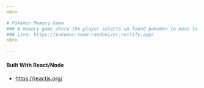 ```yaml
---
<br>

# Pokemon Memory Game
### A memory game where the player selects un-found pokemon to move to the next level.
### Live: https://pokemon-team-randomizer.netlify.app/
<br>

---
```


#### Built With React/Node 
 - https://reactjs.org/
